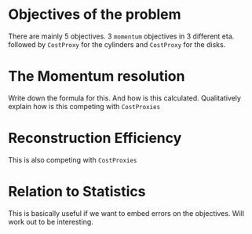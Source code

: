 # Objectives of the problem

There are mainly 5 objectives. 3 `momentum` objectives in 3 different eta. followed by `CostProxy` for the cylinders and `CostProxy` for the disks.

# The Momentum resolution

Write down the formula for this. And how is this calculated. Qualitatively explain how is this competing with `CostProxies`

# Reconstruction Efficiency

This is also competing with `CostProxies`

# Relation to Statistics

This is basically useful if we want to embed errors on the objectives. Will work out to be interesting.
